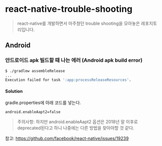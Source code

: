 # react-native-trouble-shooting

> react-native를 개발하면서 마주쳤던 trouble shooting을 모아놓은 레포지토리입니다.

## Android

### 안드로이드 apk 빌드할 때 나는 에러 (Android apk build error)

```bash
$ ./gradlew assembleRelease
...
Execution failed for task ':app:processReleaseResources'.
```

#### Solution

gradle.properties에 아래 코드를 넣는다.

```
android.enableAapt2=false
```

> 주의사항: 하지만 android.enableAapt2 옵션은 2018년 말 이후로 deprecated된다고 하니 나중에는 다른 방법을 찾아야할 것 같다.

참고: https://github.com/facebook/react-native/issues/19239
